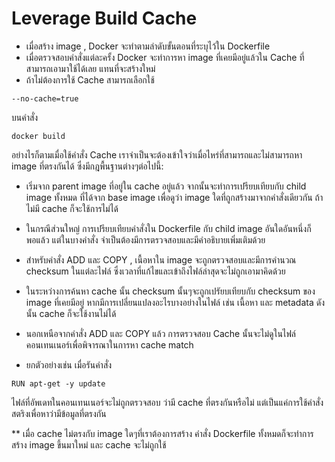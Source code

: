 # Leverage Build Cache

- เมื่อสร้าง image , Docker จะทำตามลำดับขั้นตอนที่ระบุไว้ใน Dockerfile
- เมื่อตรวจสอบคำสั่งแต่ละครั้ง Docker จะทำการหา image ที่เคยมีอยู่แล้วใน Cache ที่สามารถเอามาใช้ได้เลย
  แทนที่จะสร้างใหม่
- ถ้าไม่ต้องการใช้ Cache สามารถเลือกใช้

```
--no-cache=true
```

บนคำสั่ง

```
docker build
```

อย่างไรก็ตามเมื่อใช้คำสั่ง Cache เราจำเป็นจะต้องเข้าใจว่าเมื่อไหร่ที่สามารถและไม่สามารถหา image ที่ตรงกันได้ ซึ่งมีกฎพื้นฐานต่างๆต่อไปนี้:

- เริ่มจาก parent image ที่อยู่ใน cache อยู่แล้ว จากนั้นจะทำการเปรียบเทียบกับ child image ทั้งหมด
  ที่ได้จาก base image เพื่อดูว่า image ใดที่ถูกสร้างมาจากคำสั่งเดียวกัน ถ้าไม่มี cache ก็จะใช้การไม่ได้

- ในกรณีส่วนใหญ่ การเปรียบเทียบคำสั่งใน Dockerfile กับ child image อันใดอันหนึ่งก็พอแล้ว
  แต่ในบางคำสั่ง จำเป็นต้องมีการตรวจสอบและมีคำอธิบายเพิ่มเติมด้วย

- สำหรับคำสั่ง ADD และ COPY , เนื้อหาใน image จะถูกตรวจสอบและมีการคำนวณ checksum ในแต่ละไฟล์
  ซึ่งเวลาที่แก้ไขและเข้าถึงไฟล์ล่าสุดจะไม่ถูกเอามาคิดด้วย

- ในระหว่างการค้นหา cache นั้น checksum นั้นๆจะถูกเปรัยบเทียบกับ checksum ของ image ที่เคยมีอยู่
  หากมีการเปลี่ยนแปลงอะไรบางอย่างในไฟล์ เช่น เนื้อหา และ metadata ดังนั้น cache ก็จะใช้งานไม่ได้

- นอกเหนือจากคำสั่ง ADD และ COPY แล้ว การตรวจสอบ Cache นั้นจะไม่ดูในไฟล์คอนเทนเนอร์เพื่อพิจารณาในการหา cache match

- ยกตัวอย่างเช่น เมื่อรันคำสั่ง

```
RUN apt-get -y update
```

ไฟล์ที่อัพเดทในคอนเทนเนอร์จะไม่ถูกตรวจสอบ ว่ามี cache ที่ตรงกันหรือไม่ แต่เป็นแค่การใช้คำสั่งสตริงเพื่อหาว่ามีข้อมูลที่ตรงกัน

\*\* เมื่อ cache ไม่ตรงกับ image ใดๆที่เราต้องการสร้าง คำสั่ง Dockerfile ทั้งหมดก็จะทำการสร้าง image ขึ้นมาใหม่ และ cache จะไม่ถูกใช้
